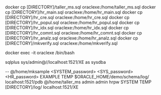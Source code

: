 docker cp [DIRECTORY]/taller_ms.sql oraclexe:/home/taller_ms.sql
docker cp [DIRECTORY]/hr_main.sql oraclexe:/home/hr_main.sql
docker cp [DIRECTORY]/hr_cre.sql oraclexe:/home/hr_cre.sql
docker cp [DIRECTORY]/hr_popul.sql oraclexe:/home/hr_popul.sql
docker cp [DIRECTORY]/hr_idx.sql oraclexe:/home/hr_idx.sql
docker cp [DIRECTORY]/hr_comnt.sql oraclexe:/home/hr_comnt.sql
docker cp [DIRECTORY]/hr_analz.sql oraclexe:/home/hr_analz.sql
docker cp [DIRECTORY]/mkverify.sql oraclexe:/home/mkverify.sql

docker exec -it oraclexe /bin/bash

sqlplus sys/admin@//localhost:1521/XE as sysdba

-- @/home/mksample <SYSTEM_password> <SYS_password> <HR_password> EXAMPLE TEMP $ORACLE_HOME/demo/schema/log/ localhost:1521/pdb
@/home/taller_ms admin admin hrpw SYSTEM TEMP [DIRECTORY]/log/ localhost:1521/XE

